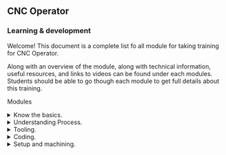 ## CNC Operator
### Learning & development
Welcome! This document is a complete list fo all module for taking training for CNC Operator. 

Along with an overview of the module, along with technical information, useful resources, and links to videos can be found under each modules. 
Students should be able to go though each module to get full details about this training.


Modules
<details>
<summary>Know the basics.</summary>

  - **Machine Maintenance**

    - Link to CNC Milling Machine Maintenance Video.
         - [CNC Milling machine maintenance](https://drive.google.com/file/d/1KnSflr7EfE2tNX1U7pp6vTA1TwjFUWbg/view?usp=drive_link)
   
</details>  

<details>
<summary>Understanding Process.</summary>
</details>

<details>
<summary>Tooling.</summary>

- **Speeds & Feeds**

    - Link to Video to understand calculation of Speed & Feed in machining
         - [Speeds & Feeds Part 1](https://drive.google.com/file/d/1gvR8f9bnPZjLrWY_Jv1H3pN0ed1RpbqP/view?usp=drive_link)
         - [Speeds & Feeds Part 2](https://drive.google.com/file/d/1DsCkQOSpyemhlnEyhX_-QOer0hD4TfbI/view?usp=drive_link)
</details>

<details>
<summary>Coding.</summary>

- **G & M Code**

    - Link to G & M Code basics Video.
         - [CNC Milling machine Coding](https://drive.google.com/file/d/1oBz52d4kjt5aYJ5fNEcydOtUPrNZSapI/view?usp=drive_link)
  
</details>

<details>
<summary>Setup and machining.</summary>


  - **CNC Mill Tutorial** - Below topics are covered in this video tutorial
    - [CNC Milling Turorial](https://drive.google.com/file/d/1NkA_WdPVcbZo8QnTUrKDcC3Ld5iI8tSQ/view?usp=drive_link)
      - Tool Change and Edge finder.
      - Locating Part.
      - Zeroing Part.
      - Tool Change.
      - Machining Part and Running G-Code
      - Clean-up

   - **CNC Mill machining** - Below 2 video covers multisetup part machining training
     - [First Setup](https://drive.google.com/file/d/1yy8SxxroQqPrRxoPESRw4Z45farlKz9v/view?usp=drive_link)
     - [Second Setup](https://drive.google.com/file/d/1eWqnB06XG1MOyC1_OBEUsPOZiFHE1eld/view?usp=drive_link)
</details>

